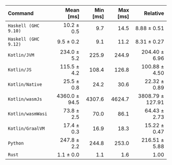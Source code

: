 | Command | Mean [ms] | Min [ms] | Max [ms] | Relative |
|:---|---:|---:|---:|---:|
| `Haskell (GHC 9.10)` | 10.2 ± 0.5 | 9.7 | 14.5 | 8.88 ± 0.51 |
| `Haskell (GHC 9.12)` | 9.5 ± 0.2 | 9.1 | 11.2 | 8.31 ± 0.27 |
| `Kotlin/JVM` | 234.0 ± 5.2 | 225.9 | 244.9 | 204.40 ± 6.96 |
| `Kotlin/JS` | 115.5 ± 4.2 | 108.4 | 126.8 | 100.88 ± 4.50 |
| `Kotlin/Native` | 25.5 ± 0.8 | 24.2 | 30.6 | 22.32 ± 0.89 |
| `Kotlin/wasmJs` | 4360.0 ± 94.5 | 4307.6 | 4624.7 | 3808.79 ± 127.91 |
| `Kotlin/wasmWasi` | 73.8 ± 2.5 | 70.0 | 86.1 | 64.43 ± 2.73 |
| `Kotlin/GraalVM` | 17.4 ± 0.3 | 16.9 | 18.3 | 15.22 ± 0.47 |
| `Python` | 247.8 ± 2.2 | 244.8 | 253.0 | 216.51 ± 5.88 |
| `Rust` | 1.1 ± 0.0 | 1.1 | 1.6 | 1.00 |

